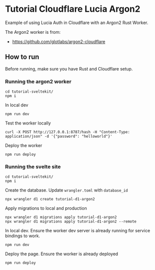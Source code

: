 # Tutorial Cloudflare Lucia Argon2

Example of using Lucia Auth in Cloudflare with an Argon2 Rust Worker.

The Argon2 worker is from:
- https://github.com/glotlabs/argon2-cloudflare


## How to run

Before running, make sure you have Rust and Cloudflare setup.

### Running the argon2 worker

```
cd tutorial-sveltekit/
npm i
```

In local dev

```
npm run dev
```

Test the worker locally
```
curl -X POST http://127.0.0.1:8787/hash -H "Content-Type: application/json" -d '{"password": "helloworld"}'
```

Deploy the worker

```
npm run deploy
```


### Running the svelte site

```
cd tutorial-sveltekit/
npm i
```

Create the database. Update `wrangler.toml` with `database_id`

```
npx wrangler d1 create tutorial-d1-argon2
```

Apply migrations to local and production

```
npx wrangler d1 migrations apply tutorial-d1-argon2
npx wrangler d1 migrations apply tutorial-d1-argon2 --remote
```

In local dev. Ensure the worker dev server is already running for service bindings to work.

```
npm run dev
```


Deploy the page. Ensure the worker is already deployed

```
npm run deploy
```